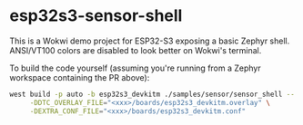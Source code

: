 # esp32s3-sensor-shell

This is a Wokwi demo project for ESP32-S3 exposing a basic Zephyr shell.
ANSI/VT100 colors are disabled to look better on Wokwi's terminal.

To build the code yourself (assuming you're running from a Zephyr workspace containing the PR
above):

```bash
west build -p auto -b esp32s3_devkitm ./samples/sensor/sensor_shell -- \
     -DDTC_OVERLAY_FILE="<xxx>/boards/esp32s3_devkitm.overlay" \
     -DEXTRA_CONF_FILE="<xxx>/boards/esp32s3_devkitm.conf"
```